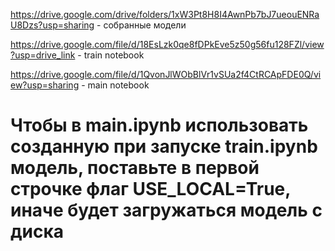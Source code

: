 https://drive.google.com/drive/folders/1xW3Pt8H8I4AwnPb7bJ7ueouENRaU8Dzs?usp=sharing - собранные модели

https://drive.google.com/file/d/18EsLzk0qe8fDPkEve5z50g56fu128FZl/view?usp=drive_link - train notebook

https://drive.google.com/file/d/1QvonJlWObBlVr1vSUa2f4CtRCApFDE0Q/view?usp=sharing - main notebook

# Чтобы в main.ipynb использовать созданную при запуске train.ipynb модель, поставьте в первой строчке флаг USE_LOCAL=True, иначе будет загружаться модель с диска
